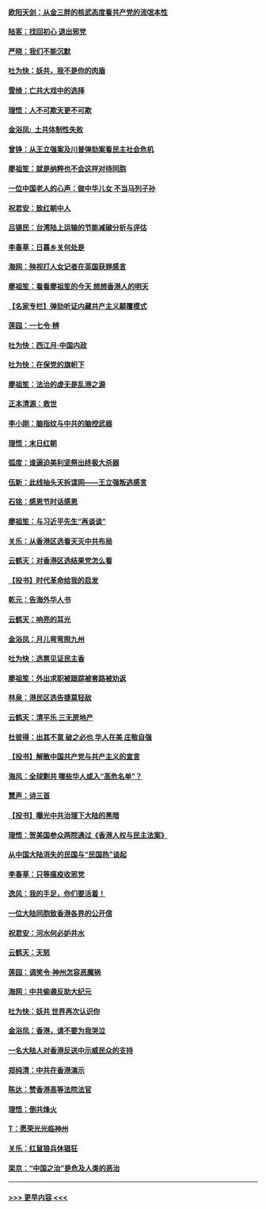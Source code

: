#### [欧阳天剑：从金三胖的核武态度看共产党的流氓本性](../pages/nsc993/n11702238.md?t=12052111) 
#### [陆客：找回初心 退出邪党](../pages/nsc993/n11702213.md?t=12052111) 
#### [严晓：我们不能沉默](../pages/nsc993/n11702110.md?t=12052111) 
#### [吐为快：妖共，我不是你的肉盾](../pages/nsc993/n11701366.md?t=12052111) 
#### [雪绮：亡共大戏中的选择](../pages/nsc993/n11699922.md?t=12052111) 
#### [理悟：人不可欺天更不可欺](../pages/nsc993/n11699657.md?t=12052111) 
#### [金浴凤:  土共体制性失败](../pages/nsc993/n11699361.md?t=12052111) 
#### [曾铮：从王立强案及川普弹劾案看民主社会危机](../pages/nsc993/n11699318.md?t=12052111) 
#### [廖祖笙：就是纳粹也不会这样对待同胞](../pages/nsc993/n11697658.md?t=12052111) 
#### [一位中国老人的心声：做中华儿女 不当马列子孙](../pages/nsc993/n11697525.md?t=12052111) 
#### [祝君安：致红朝中人](../pages/nsc993/n11697518.md?t=12052111) 
#### [吕锡民：台湾陆上运输的节能减碳分析与评估](../pages/nsc993/n11694983.md?t=12052111) 
#### [李春草：日暮乡关何处是](../pages/nsc993/n11694805.md?t=12052111) 
#### [海网：殃视打人女记者在英国获罪感言](../pages/nsc993/n11693832.md?t=12052111) 
#### [廖祖笙：看看廖祖笙的今天 想想香港人的明天](../pages/nsc993/n11693707.md?t=12052111) 
#### [【名家专栏】弹劾听证内藏共产主义颠覆模式](../pages/nsc993/n11693563.md?t=12052111) 
#### [莲园：一七令‧辨](../pages/nsc993/n11692558.md?t=12052111) 
#### [吐为快：西江月·中国内政](../pages/nsc993/n11692071.md?t=12052111) 
#### [吐为快：在保党的旗帜下](../pages/nsc993/n11691188.md?t=12052111) 
#### [廖祖笙：法治的虚无是乱港之源](../pages/nsc993/n11690605.md?t=12052111) 
#### [正本清源：救世](../pages/nsc993/n11689134.md?t=12052111) 
#### [李小刚：脑指纹与中共的脑控武器](../pages/nsc993/n11688900.md?t=12052111) 
#### [理悟：末日红朝](../pages/nsc993/n11688829.md?t=12052111) 
#### [弧度：谁逼迫美利坚祭出终极大杀器](../pages/nsc993/n11688735.md?t=12052111) 
#### [伍新：此线抽头天拆谍网——王立强叛逃感言](../pages/nsc993/n11687981.md?t=12052111) 
#### [石铭：感恩节时话感恩](../pages/nsc993/n11687568.md?t=12052111) 
#### [廖祖笙：与习近平先生“再谈谈”](../pages/nsc993/n11687005.md?t=12052111) 
#### [关乐：从香港区选看天灭中共布局](../pages/nsc993/n11686647.md?t=12052111) 
#### [云鹤天：对香港区选结果党怎么看](../pages/nsc993/n11686216.md?t=12052111) 
#### [【投书】时代革命给我的启发](../pages/nsc993/n11684287.md?t=12052111) 
#### [乾元：告海外华人书](../pages/nsc993/n11684044.md?t=12052111) 
#### [云鹤天：响亮的耳光](../pages/nsc993/n11684254.md?t=12052111) 
#### [金浴凤：月儿弯弯照九州](../pages/nsc993/n11684231.md?t=12052111) 
#### [吐为快：选票见证民主香](../pages/nsc993/n11684206.md?t=12052111) 
#### [廖祖笙：外出求职被跟踪被套路被劝返](../pages/nsc993/n11683874.md?t=12052111) 
#### [林泉：港民区选告捷莫轻敌](../pages/nsc993/n11683930.md?t=12052111) 
#### [云鹤天：清平乐 三无房地产](../pages/nsc993/n11681521.md?t=12052111) 
#### [杜彼得：出其不意 破之必也 华人在美 庄敬自强](../pages/nsc993/n11679554.md?t=12052111) 
#### [【投书】解散中国共产党与共产主义的宣言](../pages/nsc993/n11679177.md?t=12052111) 
#### [海风：全球剿共 哪些华人或入“高危名单”？](../pages/nsc993/n11678617.md?t=12052111) 
#### [慧声：诗三首](../pages/nsc993/n11678848.md?t=12052111) 
#### [【投书】曝光中共治理下大陆的黑暗](../pages/nsc993/n11678674.md?t=12052111) 
#### [理悟：贺美国参众两院通过《香港人权与民主法案》](../pages/nsc993/n11678104.md?t=12052111) 
#### [从中国大陆消失的民国与“民国热”谈起](../pages/nsc993/n11678075.md?t=12052111) 
#### [李春草：只等瘟疫收邪党](../pages/nsc993/n11677308.md?t=12052111) 
#### [逸风：我的手足，你们要活着！](../pages/nsc993/n11676352.md?t=12052111) 
#### [一位大陆同胞致香港各界的公开信](../pages/nsc993/n11675761.md?t=12052111) 
#### [祝君安：河水何必妒井水](../pages/nsc993/n11675746.md?t=12052111) 
#### [云鹤天：天怒](../pages/nsc993/n11675718.md?t=12052111) 
#### [莲园：调笑令‧神州怎容恶魔祸](../pages/nsc993/n11675648.md?t=12052111) 
#### [海网：中共偷袭反助大纪元](../pages/nsc993/n11673515.md?t=12052111) 
#### [吐为快：妖共 世界再次认识你](../pages/nsc993/n11673506.md?t=12052111) 
#### [金浴凤：香港，请不要为我哭泣](../pages/nsc993/n11673248.md?t=12052111) 
#### [一名大陆人对香港反送中示威民众的支持](../pages/nsc993/n11672615.md?t=12052111) 
#### [郑纯清：中共在香港演示](../pages/nsc993/n11670539.md?t=12052111) 
#### [陈达：赞香港高等法院法官](../pages/nsc993/n11669542.md?t=12052111) 
#### [理悟：倒共烽火](../pages/nsc993/n11668844.md?t=12052111) 
#### [T：愿荣光光临神州](../pages/nsc993/n11668421.md?t=12052111) 
#### [关乐：红鼠狼兵休猖狂](../pages/nsc993/n11668378.md?t=12052111) 
#### [梁京：“中国之治”是危及人类的恶治](../pages/nsc993/n11668328.md?t=12052111) 

----
#### [ >>> 更早内容 <<< ](../indexes/nsc993-earlier.md)
